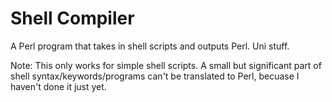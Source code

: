 # Shell Compiler

A Perl program that takes in shell scripts and outputs Perl. Uni stuff.

Note: This only works for simple shell scripts. 
A small but significant part of shell syntax/keywords/programs can't be translated to Perl, 
becuase I haven't done it just yet.
